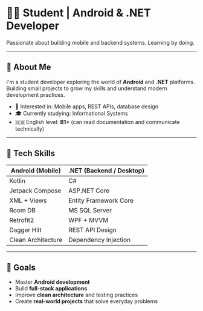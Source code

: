 # 👨‍💻 Student | Android & .NET Developer

Passionate about building mobile and backend systems. Learning by doing.

---

## 🧠 About Me

I'm a student developer exploring the world of **Android** and **.NET** platforms.  
Building small projects to grow my skills and understand modern development practices.

- 💼 Interested in: Mobile apps, REST APIs, database design
- 🎓 Currently studying: Informational Systems
- 🇬🇧 English level: **B1+** (can read documentation and communicate technically)

---

## 🔧 Tech Skills

| Android (Mobile) | .NET (Backend / Desktop) |
|------------------|--------------------------|
| Kotlin           | C#                       |
| Jetpack Compose  | ASP.NET Core             |
| XML + Views      | Entity Framework Core    |
| Room DB          | MS SQL Server            |
| Retrofit2        | WPF + MVVM               |
| Dagger Hilt      | REST API Design          |
| Clean Architecture | Dependency Injection     |


---

## 🎯 Goals

- Master **Android development**
- Build **full-stack applications**
- Improve **clean architecture** and testing practices
- Create **real-world projects** that solve everyday problems

